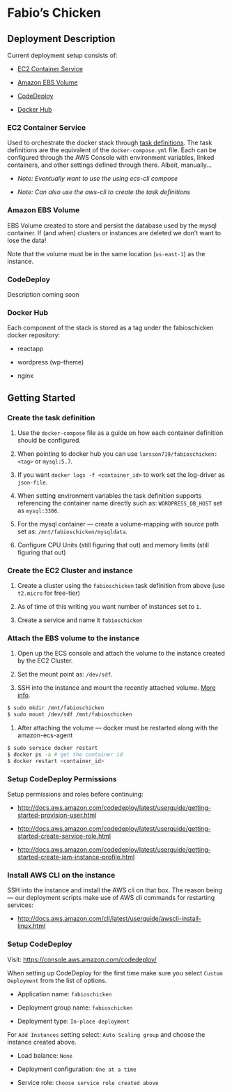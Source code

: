Fabio’s Chicken
===============

Deployment Description
----------------------

Current deployment setup consists of:

-   [EC2 Container
    Service](http://docs.aws.amazon.com/AmazonECS/latest/developerguide/ECS_GetStarted.html)

-   [Amazon EBS
    Volume](http://docs.aws.amazon.com/AWSEC2/latest/UserGuide/EBSVolumes.html)

-   [CodeDeploy](http://docs.aws.amazon.com/codedeploy/latest/userguide/getting-started-codedeploy.html)

-   [Docker Hub](https://hub.docker.com/r/larsson719/fabioschicken/tags/)

### EC2 Container Service

Used to orchestrate the docker stack through [task
definitions](http://docs.aws.amazon.com/AmazonECS/latest/developerguide/task_definitions.html).
The task definitions are the equivalent of the `docker-compose.yml` file. Each
can be configured through the AWS Console with environment variables, linked
containers, and other settings defined through there. Albeit, manually...

-   *Note: Eventually want to use the using ecs-cli compose*

-   *Note: Can also use the aws-cli to create the task definitions*

### Amazon EBS Volume

EBS Volume created to store and persist the database used by the mysql
container. If (and when) clusters or instances are deleted we don’t want to lose
the data!

Note that the volume must be in the same location (`us-east-1`) as the instance.

### CodeDeploy

Description coming soon

### Docker Hub

Each component of the stack is stored as a tag under the fabioschicken docker
repository:

-   reactapp

-   wordpress (wp-theme)

-   nginx

Getting Started
---------------

### Create the task definition

1.  Use the `docker-compose` file as a guide on how each container definition
    should be configured.

2.  When pointing to docker hub you can use `larsson719/fabioschicken:<tag>` or
    `mysql:5.7`.

3.  If you want `docker logs -f <container_id>` to work set the log-driver as
    `json-file`.

4.  When setting environment variables the task definition supports referencing
    the container name directly such as: `WORDPRESS_DB_HOST` set as
    `mysql:3306`.

5.  For the mysql container — create a volume-mapping with source path set as:
    `/mnt/fabioschicken/mysqldata`.

6.  Configure CPU Units (still figuring that out) and memory limits (still
    figuring that out)

### Create the EC2 Cluster and instance

1.  Create a cluster using the `fabioschicken` task definition from above (use
    `t2.micro` for free-tier)

2.  As of time of this writing you want number of instances set to `1`.

3.  Create a service and name it `fabioschicken`

### Attach the EBS volume to the instance

1.  Open up the ECS console and attach the volume to the instance created by the
    EC2 Cluster.

2.  Set the mount point as: `/dev/sdf`.

3.  SSH into the instance and mount the recently attached volume. [More
    info](https://devopscube.com/mount-ebs-volume-ec2-instance/).

~~~~~~~~~~~~~~~~~~~~~~~~~~~~~~~~~~~~~~~~~~~~~~~~~~~~~~~~~~~~~~~~~~~~~~~~~~~ bash
$ sudo mkdir /mnt/fabioschicken
$ sudo mount /dev/sdf /mnt/fabioschicken
~~~~~~~~~~~~~~~~~~~~~~~~~~~~~~~~~~~~~~~~~~~~~~~~~~~~~~~~~~~~~~~~~~~~~~~~~~~~~~~~

1.  After attaching the volume — docker must be restarted along with the
    amazon-ecs-agent

~~~~~~~~~~~~~~~~~~~~~~~~~~~~~~~~~~~~~~~~~~~~~~~~~~~~~~~~~~~~~~~~~~~~~~~~~~~ bash
$ sudo service docker restart
$ docker ps -a # get the container id
$ docker restart <container_id>
~~~~~~~~~~~~~~~~~~~~~~~~~~~~~~~~~~~~~~~~~~~~~~~~~~~~~~~~~~~~~~~~~~~~~~~~~~~~~~~~

### Setup CodeDeploy Permissions

Setup permissions and roles before continuing:

-   <http://docs.aws.amazon.com/codedeploy/latest/userguide/getting-started-provision-user.html>

-   <http://docs.aws.amazon.com/codedeploy/latest/userguide/getting-started-create-service-role.html>

-   <http://docs.aws.amazon.com/codedeploy/latest/userguide/getting-started-create-iam-instance-profile.html>

### Install AWS CLI on the instance

SSH into the instance and install the AWS cli on that box. The reason being —
our deployment scripts make use of AWS cli commands for restarting services:

-   <http://docs.aws.amazon.com/cli/latest/userguide/awscli-install-linux.html>

### Setup CodeDeploy

Visit: <https://console.aws.amazon.com/codedeploy/>

When setting up CodeDeploy for the first time make sure you select `Custom
Deployment` from the list of options.

-   Application name: `fabioschicken`

-   Deployment group name: `fabioschicken`

-   Deployment type: `In-place deployment`

For `Add Instances` setting select: `Auto Scaling group` and choose the instance
created above.

-   Load balance: `None`

-   Deployment configuration: `One at a time`

-   Service role: `Choose service role created above`

